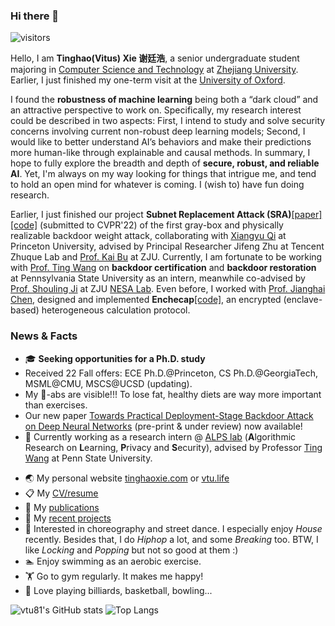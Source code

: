 ### Hi there 👋

![visitors](https://visitor-badge.laobi.icu/badge?page_id=vtu81)

Hello, I am **Tinghao(Vitus) Xie 谢廷浩**, a senior undergraduate student majoring in [Computer Science and Technology](http://www.en.cs.zju.edu.cn) at [Zhejiang University](http://www.zju.edu.cn/english/). Earlier, I just finished my one-term visit at the [University of Oxford](https://www.ox.ac.uk/).

I found the **robustness of machine learning** being both a “dark cloud” and an attractive perspective to work on. Specifically, my research interest could be described in two aspects: First, I intend to study and solve security concerns involving current non-robust deep learning models; Second, I would like to better understand AI’s behaviors and make their predictions more human-like through explainable and causal methods. In summary, I hope to fully explore the breadth and depth of **secure, robust, and reliable AI**. Yet, I'm always on my way looking for things that intrigue me, and tend to hold an open mind for whatever is coming. I (wish to) have fun doing research.

Earlier, I just finished our project **Subnet Replacement Attack (SRA)**[[paper]](https://arxiv.org/abs/2111.12965)[[code]](https://github.com/Unispac/Subnet-Replacement-Attack) (submitted to CVPR'22) of the first gray-box and physically realizable backdoor weight attack, collaborating with [Xiangyu Qi](https://unispac.github.io) at Princeton University, advised by Principal Researcher Jifeng Zhu at Tencent Zhuque Lab and [Prof. Kai Bu](https://list.zju.edu.cn/kaibu/) at ZJU. Currently, I am fortunate to be working with [Prof. Ting Wang](https://alps-lab.github.io/about/) on **backdoor certification** and **backdoor restoration** at Pennsylvania State University as an intern, meanwhile co-advised by [Prof. Shouling Ji](https://nesa.zju.edu.cn/webpage/crew/jsl.html) at ZJU [NESA Lab](https://nesa.zju.edu.cn/index.html). Even before, I worked with [Prof. Jianghai Chen](https://person.zju.edu.cn/en/cjhe), designed and implemented **Enchecap**[[code]](https://github.com/vtu81/Enchecap), an encrypted (enclave-based) heterogeneous calculation protocol.

### News & Facts

* 🎓 **Seeking opportunities for a Ph.D. study**
* Received 22 Fall offers: ECE Ph.D.@Princeton, CS Ph.D.@GeorgiaTech, MSML@CMU, MSCS@UCSD (updating).
* My 🍫-abs are visible!!! To lose fat, healthy diets are way more important than exercises.
* Our new paper [Towards Practical Deployment-Stage Backdoor Attack on Deep Neural Networks](https://arxiv.org/abs/2111.12965) (pre-print & under review) now available!
* 🔬 Currently working as a research intern @ [ALPS lab](https://alps-lab.github.io/alps/) (**A**lgorithmic Research on **L**earning, **P**rivacy and **S**ecurity), advised by Professor [Ting Wang](https://alps-lab.github.io/about/) at Penn State University.
<!-- * 🇬🇧 Now visiting at the [University of Oxford](https://www.ox.ac.uk) -->
* 🌏 My personal website [tinghaoxie.com](https://tinghaoxie.com) or [vtu.life](http://vtu.life)
* 📋 My [CV/resume](https://tinghaoxie.com/files/CV_TinghaoXie.pdf)
* 📖 My [publications](https://tinghaoxie.com/publications)
* 🏰 My [recent projects](https://tinghaoxie.com/projects)
* 💃 Interested in choreography and street dance. I especially enjoy *House* recently. Besides that, I do *Hiphop* a lot, and some *Breaking* too. BTW, I like *Locking* and *Popping* but not so good at them :)
* 🏊‍ Enjoy swimming as an aerobic exercise.
* 🏋 Go to gym regularly. It makes me happy!
* 🎱 Love playing billiards, basketball, bowling...

![vtu81's GitHub stats](https://github-readme-stats.vercel.app/api?username=vtu81&show_icons=true&layout=compact&hide_border=true&count_private=true) ![Top Langs](https://github-readme-stats.vercel.app/api/top-langs/?username=vtu81&layout=compact&hide_border=true&langs_count=8&hide=html,css,less,ejs,scss,makefile)
